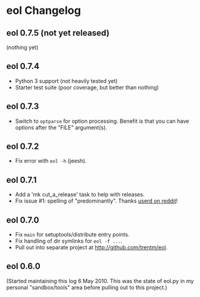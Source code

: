 # eol Changelog

## eol 0.7.5 (not yet released)

(nothing yet)

## eol 0.7.4

- Python 3 support (not heavily tested yet)
- Starter test suite (poor coverage, but better than nothing)

## eol 0.7.3

- Switch to `optparse` for option processing. Benefit is that you can have
  options after the "FILE" argument(s).

## eol 0.7.2

- Fix error with `eol -h` (jeesh).

## eol 0.7.1

- Add a 'mk cut_a_release' task to help with releases.
- Fix issue #1: spelling of "predominantly". Thanks [userd on
  reddit](http://www.reddit.com/r/Python/comments/c61nu/eolpy_a_tool_for_working_with_text_file_endofline/)!

## eol 0.7.0

- Fix `main` for setuptools/distribute entry points.
- Fix handling of dir symlinks for `eol -f ...`.
- Pull out into separate project at <http://github.com/trentm/eol>.

## eol 0.6.0

(Started maintaining this log 6 May 2010. This was the state of eol.py
in my personal "sandbox/tools" area before pulling out to this project.)
